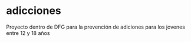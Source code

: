 # adicciones
Proyecto dentro de DFG para la prevención de adiciones para los jovenes entre 12 y 18 años 
